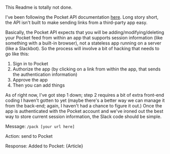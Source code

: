 This Readme is totally not done.

I've been following the Pocket API documentation [here](https://getpocket.com/developer/docs/authentication). Long story short, the API isn't built to make sending links from a third-party app easy.

Basically, the Pocket API expects that you will be adding/modifying/deleting your Pocket feed from within an app that supports session information (like something with a built-in browser), not a stateless app running on a server (like a Slackbot). So the process will involve a bit of hacking that needs to go like this:

1. Sign in to Pocket
2. Authorize the app (by clicking on a link from within the app, that sends the authentication information)
3. Approve the app
4. Then you can add things

As of right now, I've got step 1 down; step 2 requires a bit of extra front-end coding I haven't gotten to yet (maybe there's a better way we can manage it from the back-end; again, I haven't had a chance to figure it out.) Once the app is authenticated with the Pocket account and we've ironed out the best way to store current session information, the Slack code should be simple.

Message:
  `/pack [your url here]`

Action:
  send to Pocket

Response:
  Added to Pocket: {Article}
